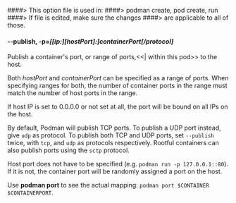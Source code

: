 ####> This option file is used in:
####> podman create, pod create, run
####> If file is edited, make sure the changes
####> are applicable to all of those.

#### **--publish**, **-p**=_[[ip:][hostPort]:]containerPort[/protocol]_

Publish a container's port, or range of ports,<<| within this pod>> to the host.

Both _hostPort_ and _containerPort_ can be specified as a range of ports.
When specifying ranges for both, the number of container ports in the
range must match the number of host ports in the range.

If host IP is set to 0.0.0.0 or not set at all, the port will be bound on all IPs on the host.

By default, Podman will publish TCP ports. To publish a UDP port instead, give
`udp` as protocol. To publish both TCP and UDP ports, set `--publish` twice,
with `tcp`, and `udp` as protocols respectively. Rootful containers can also
publish ports using the `sctp` protocol.

Host port does not have to be specified (e.g. `podman run -p 127.0.0.1::80`).
If it is not, the container port will be randomly assigned a port on the host.

Use **podman port** to see the actual mapping: `podman port $CONTAINER $CONTAINERPORT`.
